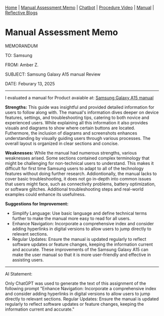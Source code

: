 [Home](index.md) | [Manual Assessment Memo](manual_assessment_memo.md) | [Chatbot](chatbot.md) | [Procedure Video](procedure_video.md) | [Manual](manual.md) | [Reflective Blogs](reflective_blogs.md) 

# Manual Assessment Memo

MEMORANDUM  

TO: Samsung 

FROM: Amber Z.

SUBJECT: Samsung Galaxy A15 manual Review

DATE: Feburary 13, 2025

---
I evaluated a manual for Product avaiable at: [Samsung Galaxy A15 manual](https://www.manua.ls/samsung/galaxy-a15/manual?p=5)

**Strengths:**
This guide was insightful and provided detailed information for users to follow along with. The manual's information dives deeper on device features, settings, and troubleshooting tips, catering to both novice and experienced users. While explaining all this information it also provides visuals and diagrams to show where certain buttons are located. Futhermore, the inclusion of diagrams and screenshots enhances understanding by visually guiding users through various processes. The overall layout is organized in clear sections and concise.

**Weaknesses:**
While the manual had numerous strengths, various weaknesses arised. Some sections contained complex terminology that might be challenging for non-technical users to understand. This makes it difficult for first time Samsung users to adapt to all of the technology features without doing further research. Addiontionally, the manual lacks to cover basic troubleshooting, it does not go in-depth into common issues that users might face, such as connectivity problems, battery optimization, or software glitches. Additional troubleshooting steps and real-world examples could enhance its usefulness.

**Suggestions for Improvement:**
* Simplify Language: Use basic language and define technical terms further to make the manual more easy to read for all users.
* Enhance Navigation: Incorporate a comprehensive index and consider adding hyperlinks in digital versions to allow users to jump directly to relevant sections.
* Regular Updates: Ensure the manual is updated regularly to reflect software updates or feature changes, keeping the information current and accurate.
These improvements of the Samsung Galaxy A15 can make the user manual so that it is more user-friendly and effective in assisting users.

---
 AI Statement: 

Only ChatGPT was used to generate the text of this assignment of the following prompt "Enhance Navigation: Incorporate a comprehensive index and consider adding hyperlinks in digital versions to allow users to jump directly to relevant sections. Regular Updates: Ensure the manual is updated regularly to reflect software updates or feature changes, keeping the information current and accurate."

